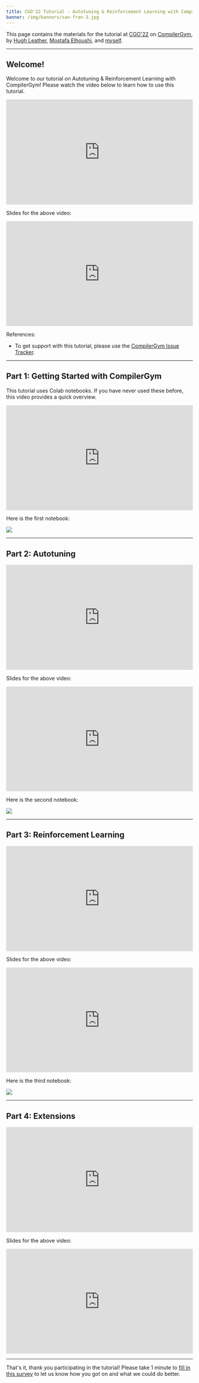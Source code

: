 ```yaml
---
title: CGO'22 Tutorial - Autotuning & Reinforcement Learning with CompilerGym
banner: /img/banners/san-fran-3.jpg
---
```


This page contains the materials for the tutorial at
[CGO'22](https://conf.researchr.org/home/cgo-2022) on
[CompilerGym](https://compilergym.com/), by [Hugh
Leather](https://www.linkedin.com/in/hugh-leather-128111/), [Mostafa
Elhoushi](https://www.linkedin.com/in/mostafaelhoushi/), and
[myself](https://www.linkedin.com/in/chris-cummins-25540455/).

----

## Welcome!

Welcome to our tutorial on Autotuning & Reinforcement Learning with CompilerGym!
Please watch the video below to learn how to use this tutorial.

<div style="left: 0; width: 100%; height: 0; position: relative; padding-bottom: 56.25%;"><iframe src="https://www.youtube.com/embed/gNmTnyT_uZY?rel=0" style="top: 0; left: 0; width: 100%; height: 100%; position: absolute; border: 0;" allowfullscreen scrolling="no" allow="accelerometer; clipboard-write; encrypted-media; gyroscope; picture-in-picture;"></iframe></div>

Slides for the above video:

<div style="left: 0; width: 100%; height: 0; position: relative; padding-bottom: 56.1972%;"><iframe src="https://speakerdeck.com/player/a7f412cab886406886d8b6b5805f3036" style="top: 0; left: 0; width: 100%; height: 100%; position: absolute; border: 0;" allowfullscreen scrolling="no" allow="encrypted-media;"></iframe></div>

References:

- To get support with this tutorial, please use the [CompilerGym Issue
  Tracker](https://github.com/facebookresearch/CompilerGym/issues).

----

## Part 1: Getting Started with CompilerGym

This tutorial uses Colab notebooks. If you have never used these before, this
video provides a quick overview.

<div style="left: 0; width: 100%; height: 0; position: relative; padding-bottom: 56.25%;"><iframe src="https://www.youtube.com/embed/uNaUJBSzXEg?rel=0" style="top: 0; left: 0; width: 100%; height: 100%; position: absolute; border: 0;" allowfullscreen scrolling="no" allow="accelerometer; clipboard-write; encrypted-media; gyroscope; picture-in-picture;"></iframe></div>

Here is the first notebook:

<a href="https://colab.research.google.com/drive/1KYRaN50nYh2ubZgzCnxai7mFmaoCQA1s?usp=sharing">
  <img src="/img/2022-04-02-cgo-notebook-1.png">
</a>


----

## Part 2: Autotuning

<div style="left: 0; width: 100%; height: 0; position: relative; padding-bottom: 56.25%;"><iframe src="https://www.youtube.com/embed/Pd9VpzaIbF8?rel=0" style="top: 0; left: 0; width: 100%; height: 100%; position: absolute; border: 0;" allowfullscreen scrolling="no" allow="accelerometer; clipboard-write; encrypted-media; gyroscope; picture-in-picture;"></iframe></div>

Slides for the above video:

<div style="left: 0; width: 100%; height: 0; position: relative; padding-bottom: 56.1972%;"><iframe src="https://speakerdeck.com/player/93e4daaee2974263b54348b359fc188d" style="top: 0; left: 0; width: 100%; height: 100%; position: absolute; border: 0;" allowfullscreen scrolling="no" allow="encrypted-media;"></iframe></div>

Here is the second notebook:

<a href="https://colab.research.google.com/drive/16REoBmg6p1SRQMhUXUZqo7NplT2MZrNe?usp=sharing">
  <img src="/img/2022-04-02-cgo-notebook-2.png">
</a>

----

## Part 3: Reinforcement Learning

<div style="left: 0; width: 100%; height: 0; position: relative; padding-bottom: 56.25%;"><iframe src="https://www.youtube.com/embed/BEfvz8Zcoaw?rel=0" style="top: 0; left: 0; width: 100%; height: 100%; position: absolute; border: 0;" allowfullscreen scrolling="no" allow="accelerometer; clipboard-write; encrypted-media; gyroscope; picture-in-picture;"></iframe></div>

Slides for the above video:

<div style="left: 0; width: 100%; height: 0; position: relative; padding-bottom: 56.1972%;"><iframe src="https://speakerdeck.com/player/0fe049aebdcc40408908b7770ce7ffea" style="top: 0; left: 0; width: 100%; height: 100%; position: absolute; border: 0;" allowfullscreen scrolling="no" allow="encrypted-media;"></iframe></div>

Here is the third notebook:

<a href="https://colab.research.google.com/drive/1pxnYy2Rm9H0hkdwZJ7WmdtT4-ZGph_W4?usp=sharing">
  <img src="/img/2022-04-02-cgo-notebook-3.png">
</a>

----

## Part 4: Extensions

<div style="left: 0; width: 100%; height: 0; position: relative; padding-bottom: 56.25%;"><iframe src="https://www.youtube.com/embed/tQXIFawwV6o?rel=0" style="top: 0; left: 0; width: 100%; height: 100%; position: absolute; border: 0;" allowfullscreen scrolling="no" allow="accelerometer; clipboard-write; encrypted-media; gyroscope; picture-in-picture;"></iframe></div>

Slides for the above video:

<div style="left: 0; width: 100%; height: 0; position: relative; padding-bottom: 56.1972%;"><iframe src="https://speakerdeck.com/player/e9918f14ffb441e39dcb483c6eb5e63c" style="top: 0; left: 0; width: 100%; height: 100%; position: absolute; border: 0;" allowfullscreen scrolling="no" allow="encrypted-media;"></iframe></div>

----

That's it, thank you participating in the tutorial! Please take 1 minute to [fill in this survey](https://forms.gle/A9D3izJEbHpuaDLo8) to let us know how you got on and what we could do better.
